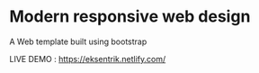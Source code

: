 # Modern responsive web design
 A Web template built using bootstrap

LIVE DEMO : https://eksentrik.netlify.com/


